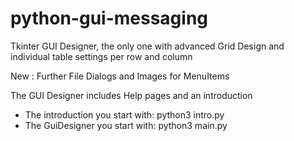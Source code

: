 # python-gui-messaging
Tkinter GUI Designer, the only one with advanced Grid Design
and individual table settings per row and column

New : Further File Dialogs and Images for MenuItems

The GUI Designer includes Help pages and an introduction

- The introduction you start with: python3 intro.py
- The GuiDesigner you start with: python3 main.py
